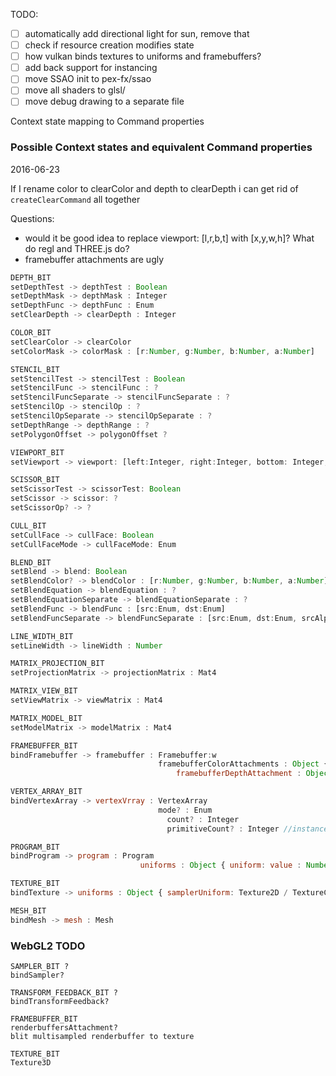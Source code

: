 TODO:
- [ ] automatically add directional light for sun, remove that
- [ ] check if resource creation modifies state
- [ ] how vulkan binds textures to uniforms and framebuffers?
- [ ] add back support for instancing
- [ ] move SSAO init to pex-fx/ssao
- [ ] move all shaders to glsl/
- [ ] move debug drawing to a separate file

Context state mapping to Command properties

### Possible Context states and equivalent Command properties

2016-06-23
 
If I rename color to clearColor and depth to clearDepth i can get rid of `createClearCommand` all together

Questions:
- would it be good idea to replace viewport: [l,r,b,t] with [x,y,w,h]? What do regl and THREE.js do?
- framebuffer attachments are ugly

```javascript
DEPTH_BIT
setDepthTest -> depthTest : Boolean
setDepthMask -> depthMask : Integer
setDepthFunc -> depthFunc : Enum
setClearDepth -> clearDepth : Integer

COLOR_BIT
setClearColor -> clearColor
setColorMask -> colorMask : [r:Number, g:Number, b:Number, a:Number]

STENCIL_BIT
setStencilTest -> stencilTest : Boolean
setStencilFunc -> stencilFunc : ?
setStencilFuncSeparate -> stencilFuncSeparate : ?
setStencilOp -> stencilOp : ?
setStencilOpSeparate -> stencilOpSeparate : ?
setDepthRange -> depthRange : ?
setPolygonOffset -> polygonOffset ?

VIEWPORT_BIT
setViewport -> viewport: [left:Integer, right:Integer, bottom: Integer, top:Integer]

SCISSOR_BIT
setScissorTest -> scissorTest: Boolean
setScissor -> scissor: ?
setScissorOp? -> ?

CULL_BIT
setCullFace -> cullFace: Boolean
setCullFaceMode -> cullFaceMode: Enum

BLEND_BIT
setBlend -> blend: Boolean
setBlendColor? -> blendColor : [r:Number, g:Number, b:Number, a:Number]
setBlendEquation -> blendEquation : ?
setBlendEquationSeparate -> blendEquationSeparate : ?
setBlendFunc -> blendFunc : [src:Enum, dst:Enum]
setBlendFuncSeparate -> blendFuncSeparate : [src:Enum, dst:Enum, srcAlpha:Enum, dstAlpha:Enum]

LINE_WIDTH_BIT
setLineWidth -> lineWidth : Number

MATRIX_PROJECTION_BIT
setProjectionMatrix -> projectionMatrix : Mat4

MATRIX_VIEW_BIT
setViewMatrix -> viewMatrix : Mat4

MATRIX_MODEL_BIT
setModelMatrix -> modelMatrix : Mat4

FRAMEBUFFER_BIT
bindFramebuffer -> framebuffer : Framebuffer:w
							     framebufferColorAttachments : Object { idx:  { target: Enum, handle: TextureObject } 
									 framebufferDepthAttachment : Object { target: Enum, handle: TextureObject }

VERTEX_ARRAY_BIT
bindVertexArray -> vertexVrray : VertexArray
   								 mode? : Enum
								   count? : Integer
								   primitiveCount? : Integer //instance count

PROGRAM_BIT
bindProgram -> program : Program
							 uniforms : Object { uniform: value : Number / Array }

TEXTURE_BIT
bindTexture -> uniforms : Object { samplerUniform: Texture2D / TextureCube }

MESH_BIT
bindMesh -> mesh : Mesh
```

### WebGL2 TODO

```
SAMPLER_BIT ?
bindSampler?

TRANSFORM_FEEDBACK_BIT ?
bindTransformFeedback?

FRAMEBUFFER_BIT
renderbuffersAttachment?
blit multisampled renderbuffer to texture

TEXTURE_BIT
Texture3D
